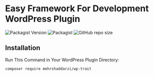 # Easy Framework For Development WordPress Plugin

![Packagist Version](https://img.shields.io/github/v/release/mehrshaddarzi/wp-trait)
![Packagist](https://img.shields.io/packagist/l/mehrshaddarzi/wp-trait)
![GitHub repo size](https://img.shields.io/github/repo-size/mehrshaddarzi/wp-trait)

## Installation

Run This Command in Your WordPress Plugin Directory:

```console
composer require mehrshaddarzi/wp-trait
```
